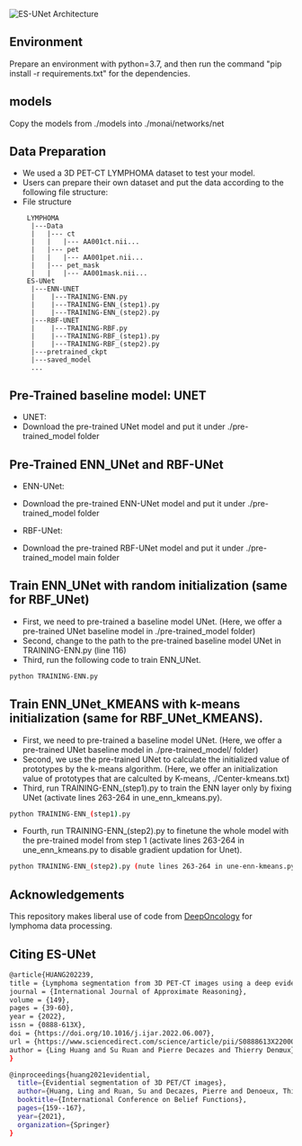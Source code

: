 
![ES-UNet Architecture](img/architecture.png?raw=true)

## Environment
Prepare an environment with python=3.7, and then run the command "pip install -r requirements.txt" for the dependencies.

## models 
Copy the models from ./models into ./monai/networks/net

## Data Preparation
- We used a 3D PET-CT LYMPHOMA dataset to test your model.
- Users can prepare their own dataset and put the data according to the following file structure:
- File structure
    ```
     LYMPHOMA
      |---Data
      |   |--- ct
      |   |   |--- AA001ct.nii...
      |   |--- pet
      |   |   |--- AA001pet.nii...
      |   |--- pet_mask
      |   |   |--- AA001mask.nii...  
     ES-UNet
      |---ENN-UNET
      |    |---TRAINING-ENN.py
      |    |---TRAINING-ENN_(step1).py
      |    |---TRAINING-ENN_(step2).py
      |---RBF-UNET
      |    |---TRAINING-RBF.py
      |    |---TRAINING-RBF_(step1).py
      |    |---TRAINING-RBF_(step2).py
      |---pretrained_ckpt
      |---saved_model
      ...
    ```

## Pre-Trained baseline model: UNET
- UNET: 
- Download the pre-trained UNet model and put it under ./pre-trained_model folder

## Pre-Trained ENN_UNet and RBF-UNet
- ENN-UNet: 
- Download the pre-trained ENN-UNet model and put it under ./pre-trained_model folder

- RBF-UNet: 
- Download the pre-trained RBF-UNet model and put it under ./pre-trained_model main folder




## Train ENN_UNet with random initialization (same for RBF_UNet)
- First, we need to pre-trained a baseline model UNet. (Here, we offer a pre-trained UNet baseline model in ./pre-trained_model folder)
- Second, change to the path to the pre-trained baseline model UNet in TRAINING-ENN.py (line 116)
- Third, run the following code to train ENN_UNet. 
```bash
python TRAINING-ENN.py
```

## Train ENN_UNet_KMEANS with k-means initialization (same for RBF_UNet_KMEANS).
- First, we need to pre-trained a baseline model UNet. (Here, we offer a pre-trained UNet baseline model in ./pre-trained_model/ folder)
- Second, we use the pre-trained UNet to calculate the initialized value of prototypes by the k-means algorithm. (Here, we offer an initialization value of prototypes that are calculted by K-means, ./Center-kmeans.txt)
- Third, run TRAINING-ENN_(step1).py to train the ENN layer only by fixing UNet (activate lines 263-264 in une_enn_kmeans.py).
```bash
python TRAINING-ENN_(step1).py
```
- Fourth, run TRAINING-ENN_(step2).py to finetune the whole model with the pre-trained model from step 1 (activate lines 263-264 in une_enn_kmeans.py to disable gradient updation for Unet).   

```bash
python TRAINING-ENN_(step2).py (nute lines 263-264 in une-enn-kmeans.py to enable gradient updation). 
```

## Acknowledgements
This repository makes liberal use of code from [DeepOncology](https://github.com/rnoyelle/DeepOncology) for lymphoma data processing.


## Citing ES-UNet
```bash
@article{HUANG202239,
title = {Lymphoma segmentation from 3D PET-CT images using a deep evidential network},
journal = {International Journal of Approximate Reasoning},
volume = {149},
pages = {39-60},
year = {2022},
issn = {0888-613X},
doi = {https://doi.org/10.1016/j.ijar.2022.06.007},
url = {https://www.sciencedirect.com/science/article/pii/S0888613X22000962},
author = {Ling Huang and Su Ruan and Pierre Decazes and Thierry Denœux},
}

@inproceedings{huang2021evidential,
  title={Evidential segmentation of 3D PET/CT images},
  author={Huang, Ling and Ruan, Su and Decazes, Pierre and Denoeux, Thierry},
  booktitle={International Conference on Belief Functions},
  pages={159--167},
  year={2021},
  organization={Springer}
}
```



